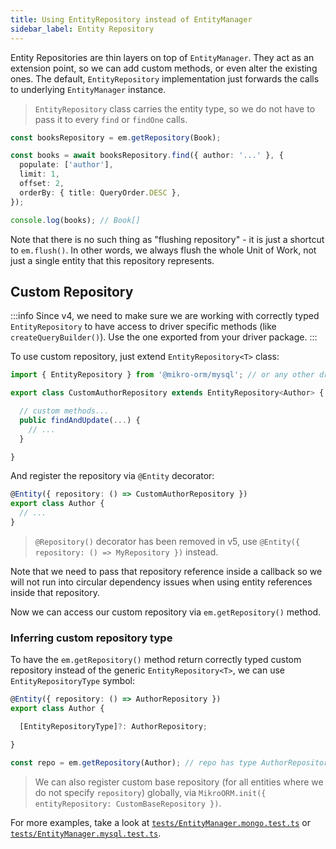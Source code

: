 ```yaml
---
title: Using EntityRepository instead of EntityManager
sidebar_label: Entity Repository
---
```


Entity Repositories are thin layers on top of `EntityManager`. They act as an 
extension point, so we can add custom methods, or even alter the existing ones. 
The default, `EntityRepository` implementation just forwards the calls to 
underlying `EntityManager` instance.

> `EntityRepository` class carries the entity type, so we do not have to pass 
> it to every `find` or `findOne` calls.

```ts
const booksRepository = em.getRepository(Book);

const books = await booksRepository.find({ author: '...' }, { 
  populate: ['author'],
  limit: 1,
  offset: 2,
  orderBy: { title: QueryOrder.DESC },
});

console.log(books); // Book[]
```

Note that there is no such thing as "flushing repository" - it is just a shortcut
to `em.flush()`. In other words, we always flush the whole Unit of Work, not just
a single entity that this repository represents.

## Custom Repository

:::info
Since v4, we need to make sure we are working with correctly typed `EntityRepository` 
to have access to driver specific methods (like `createQueryBuilder()`). Use the one
exported from your driver package.
:::

To use custom repository, just extend `EntityRepository<T>` class:

```ts
import { EntityRepository } from '@mikro-orm/mysql'; // or any other driver package

export class CustomAuthorRepository extends EntityRepository<Author> {

  // custom methods...
  public findAndUpdate(...) {
    // ...
  }

}
```

And register the repository via `@Entity` decorator:

```ts
@Entity({ repository: () => CustomAuthorRepository })
export class Author {
  // ...
}
```

> `@Repository()` decorator has been removed in v5, use
> `@Entity({ repository: () => MyRepository })` instead.

Note that we need to pass that repository reference inside a callback so we will not run
into circular dependency issues when using entity references inside that repository.

Now we can access our custom repository via `em.getRepository()` method.

### Inferring custom repository type

To have the `em.getRepository()` method return correctly typed custom repository
instead of the generic `EntityRepository<T>`, we can use `EntityRepositoryType`
symbol:

```ts
@Entity({ repository: () => AuthorRepository })
export class Author {

  [EntityRepositoryType]?: AuthorRepository;

}

const repo = em.getRepository(Author); // repo has type AuthorRepository
```

> We can also register custom base repository (for all entities where we do not specify 
> `repository`) globally, via `MikroORM.init({ entityRepository: CustomBaseRepository })`.

For more examples, take a look at
[`tests/EntityManager.mongo.test.ts`](https://github.com/mikro-orm/mikro-orm/blob/master/tests/EntityManager.mongo.test.ts)
or [`tests/EntityManager.mysql.test.ts`](https://github.com/mikro-orm/mikro-orm/blob/master/tests/EntityManager.mysql.test.ts).
